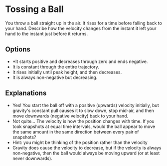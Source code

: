 # Tossing a Ball
You throw a ball straight up in the air. It rises for a time before falling back to your hand. Describe how the <span class='font-italic'>velocity</span> changes from the instant it left your hand to the instant just before it returns.

## Options
- *It starts positive and decreases through zero and ends negative.
- It is constant through the entire trajectory.
- It rises initially until peak height, and then decreases.
- It is always non-negative but decreasing.

## Explanations
- Yes! You start the ball off with a positive (upwards) velocity initially, but gravity's constant pull causes it to slow down, stop mid-air, and then move downwards (negative velocity) back to your hand.
- Not quite... The velocity is how the position changes with time. If you took snapshots at equal time intervals, would the ball appear to move the same amount in the same direction between every pair of snapshots?
- Hint: you might be thinking of the <span class="font-italic">position</span> rather than the <span class="font-italic">velocity</span>
- Gravity does cause the velocity to decrease, but if the velocity is always non-negative, then the ball would always be moving upward (or at least never downwards).   
